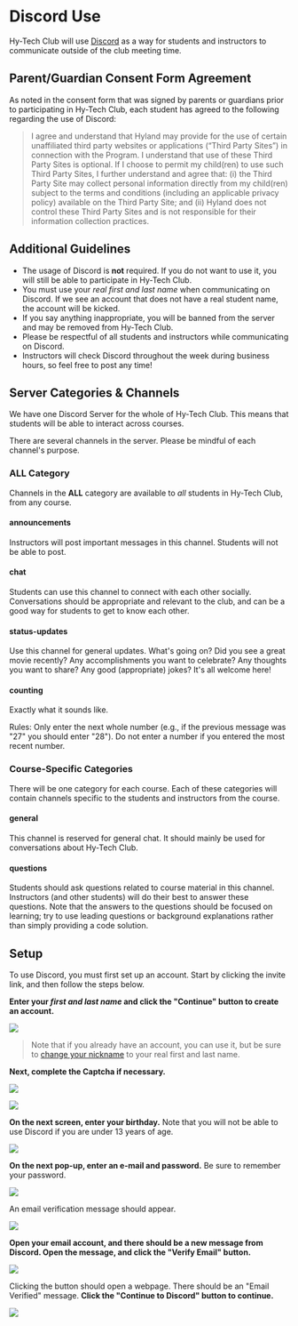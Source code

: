 # Discord Use
Hy-Tech Club will use [Discord](https://discord.com/) as a way for students and instructors to communicate outside of the club meeting time.

## Parent/Guardian Consent Form Agreement 
As noted in the consent form that was signed by parents or guardians prior to participating in Hy-Tech Club, each student has agreed to the following regarding the use of Discord: 

>I agree and understand that Hyland may provide for the use of certain unaffiliated third party websites or applications (“Third Party Sites”) in connection with the Program. I understand that use of these Third Party Sites is optional. If I choose to permit my child(ren) to use such Third Party Sites, I further understand and agree that: (i) the Third Party Site may collect personal information directly from my child(ren) subject to the terms and conditions (including an applicable privacy policy) available on the Third Party Site; and (ii) Hyland does not control these Third Party Sites and is not responsible for their information collection practices. 

## Additional Guidelines
- The usage of Discord is **not** required. If you do not want to use it, you will still be able to participate in Hy-Tech Club.
- You must use your _real first and last name_ when communicating on Discord. If we see an account that does not have a real student name, the account will be kicked.
- If you say anything inappropriate, you will be banned from the server and may be removed from Hy-Tech Club.
- Please be respectful of all students and instructors while communicating on Discord.
- Instructors will check Discord throughout the week during business hours, so feel free to post any time!

## Server Categories & Channels
We have one Discord Server for the whole of Hy-Tech Club. This means that students will be able to interact across courses.

There are several channels in the server. Please be mindful of each channel's purpose.

### ALL Category
Channels in the **ALL** category are available to _all_ students in Hy-Tech Club, from any course.

#### announcements
Instructors will post important messages in this channel. Students will not be able to post.

#### chat
Students can use this channel to connect with each other socially. Conversations should be appropriate and relevant to the club, and can be a good way for students to get to know each other.

#### status-updates
Use this channel for general updates. What's going on? Did you see a great movie recently? Any accomplishments you want to celebrate? Any thoughts you want to share? Any good (appropriate) jokes? It's all welcome here!

#### counting
Exactly what it sounds like.

Rules: Only enter the next whole number (e.g., if the previous message was "27" you should enter "28"). Do not enter a number if you entered the most recent number.

### Course-Specific Categories
There will be one category for each course. Each of these categories will contain channels specific to the students and instructors from the course.

#### general
This channel is reserved for general chat. It should mainly be used for conversations about Hy-Tech Club.

#### questions
Students should ask questions related to course material in this channel. Instructors (and other students) will do their best to answer these questions. Note that the answers to the questions should be focused on learning; try to use leading questions or background explanations rather than simply providing a code solution.

## Setup
To use Discord, you must first set up an account. Start by clicking the invite link, and then follow the steps below.

**Enter your _first and last name_ and click the "Continue" button to create an account.**  

![](Assets/DiscordRealName.png)

>Note that if you already have an account, you can use it, but be sure to [change your nickname](https://support.discord.com/hc/en-us/articles/219070107-Server-Nicknames) to your real first and last name.

**Next, complete the Captcha if necessary.**

![](Assets/Human.png)

![](Assets/LivingRoom.png)

**On the next screen, enter your birthday.** Note that you will not be able to use Discord if you are under 13 years of age.  

![](Assets/Birthday.png)

**On the next pop-up, enter an e-mail and password.** Be sure to remember your password.

![](Assets/DiscordEmail.png)

An email verification message should appear.  

![](Assets/EmailSent.png)

**Open your email account, and there should be a new message from Discord. Open the message, and click the "Verify Email" button.**  

![](Assets/VerifyEmail.jpg)

Clicking the button should open a webpage. There should be an "Email Verified" message. **Click the "Continue to Discord" button to continue.**  

![](Assets/ContinueToDiscord.png)
